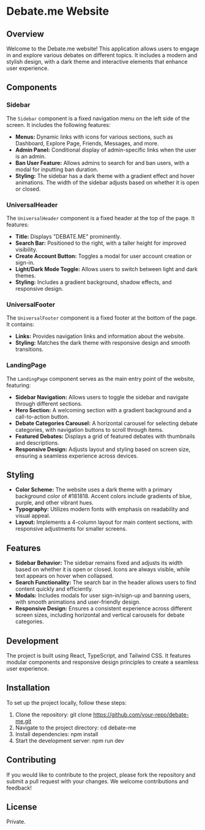 # Debate.me Website

## Overview

Welcome to the Debate.me website! This application allows users to engage in and explore various debates on different topics. It includes a modern and stylish design, with a dark theme and interactive elements that enhance user experience.

## Components

### Sidebar

The `Sidebar` component is a fixed navigation menu on the left side of the screen. It includes the following features:
- **Menus:** Dynamic links with icons for various sections, such as Dashboard, Explore Page, Friends, Messages, and more.
- **Admin Panel:** Conditional display of admin-specific links when the user is an admin.
- **Ban User Feature:** Allows admins to search for and ban users, with a modal for inputting ban duration.
- **Styling:** The sidebar has a dark theme with a gradient effect and hover animations. The width of the sidebar adjusts based on whether it is open or closed.

### UniversalHeader

The `UniversalHeader` component is a fixed header at the top of the page. It features:
- **Title:** Displays "DEBATE.ME" prominently.
- **Search Bar:** Positioned to the right, with a taller height for improved visibility.
- **Create Account Button:** Toggles a modal for user account creation or sign-in.
- **Light/Dark Mode Toggle:** Allows users to switch between light and dark themes.
- **Styling:** Includes a gradient background, shadow effects, and responsive design.

### UniversalFooter

The `UniversalFooter` component is a fixed footer at the bottom of the page. It contains:
- **Links:** Provides navigation links and information about the website.
- **Styling:** Matches the dark theme with responsive design and smooth transitions.

### LandingPage

The `LandingPage` component serves as the main entry point of the website, featuring:
- **Sidebar Navigation:** Allows users to toggle the sidebar and navigate through different sections.
- **Hero Section:** A welcoming section with a gradient background and a call-to-action button.
- **Debate Categories Carousel:** A horizontal carousel for selecting debate categories, with navigation buttons to scroll through items.
- **Featured Debates:** Displays a grid of featured debates with thumbnails and descriptions.
- **Responsive Design:** Adjusts layout and styling based on screen size, ensuring a seamless experience across devices.

## Styling

- **Color Scheme:** The website uses a dark theme with a primary background color of #181818. Accent colors include gradients of blue, purple, and other vibrant hues.
- **Typography:** Utilizes modern fonts with emphasis on readability and visual appeal.
- **Layout:** Implements a 4-column layout for main content sections, with responsive adjustments for smaller screens.

## Features

- **Sidebar Behavior:** The sidebar remains fixed and adjusts its width based on whether it is open or closed. Icons are always visible, while text appears on hover when collapsed.
- **Search Functionality:** The search bar in the header allows users to find content quickly and efficiently.
- **Modals:** Includes modals for user sign-in/sign-up and banning users, with smooth animations and user-friendly design.
- **Responsive Design:** Ensures a consistent experience across different screen sizes, including horizontal and vertical carousels for debate categories.

## Development

The project is built using React, TypeScript, and Tailwind CSS. It features modular components and responsive design principles to create a seamless user experience.

## Installation

To set up the project locally, follow these steps:
1. Clone the repository: git clone https://github.com/your-repo/debate-me.git
2. Navigate to the project directory: cd debate-me
3. Install dependencies: npm install
4. Start the development server: npm run dev


## Contributing

If you would like to contribute to the project, please fork the repository and submit a pull request with your changes. We welcome contributions and feedback!

## License

Private. 
